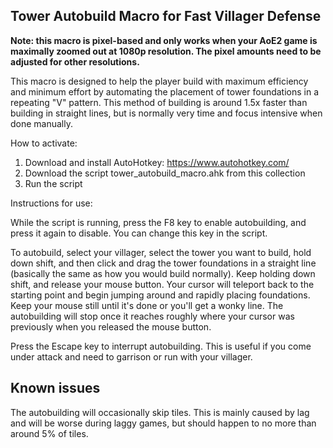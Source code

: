 ## Tower Autobuild Macro for Fast Villager Defense

**Note: this macro is pixel-based and only works when your AoE2 game is maximally zoomed out at 1080p resolution. The pixel amounts need to be adjusted for other resolutions.** 

This macro is designed to help the player build with maximum efficiency and minimum effort by automating the placement of tower foundations in a repeating "V" pattern.
This method of building is around 1.5x faster than building in straight lines, but is normally very time and focus intensive when done manually. 

How to activate:

1. Download and install AutoHotkey: https://www.autohotkey.com/
2. Download the script tower_autobuild_macro.ahk from this collection
3. Run the script 

Instructions for use:

While the script is running, press the F8 key to enable autobuilding, and press it again to disable. You can change this key in the script.

To autobuild, select your villager, select the tower you want to build, hold down shift, and then click and drag the tower foundations in a straight line (basically the same as how you would build normally).
Keep holding down shift, and release your mouse button. Your cursor will teleport back to the starting point and begin jumping around and rapidly placing foundations. Keep your mouse still until it's done or you'll get a wonky line.
The autobuilding will stop once it reaches roughly where your cursor was previously when you released the mouse button. 

Press the Escape key to interrupt autobuilding. This is useful if you come under attack and need to garrison or run with your villager. 

## Known issues

The autobuilding will occasionally skip tiles. This is mainly caused by lag and will be worse during laggy games, but should happen to no more than around 5% of tiles.

